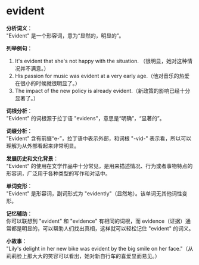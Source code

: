 # evident

**分析词义**：  
"Evident" 是一个形容词，意为“显然的，明显的”。

  

**列举例句**：

  

1.  It's evident that she's not happy with the situation. （很明显，她对这种情况并不满意。）
2.  His passion for music was evident at a very early age.（他对音乐的热爱在很小的时候就很明显了。）
3.  The impact of the new policy is already evident.（新政策的影响已经十分显著了。）

  

**词根分析**：  
"Evident" 的词根源于拉丁语 "evidens"，意思是“明确”，“显著的”。

  

**词缀分析**：  
"Evident" 含有前缀“e-”，拉丁语中表示外部，和词根 "-vid-" 表示看，所以可以理解为从外部看起来非常明显。

  

**发展历史和文化背景**：  
"Evident" 的使用在文学作品中十分常见，是用来描述情况、行为或者事物特点的形容词，广泛用于各种类型的写作和对话中。

  

**单词变形**：  
"Evident" 是形容词，副词形式为 "evidently"（显然地）。该单词无其他词性变形。

  

**记忆辅助**：  
你可以联想到 "evident" 和 "evidence" 有相同的词根，而 evidence（证据）通常都是明显的，可以帮助人们找出真相，这样就可以轻松记住 "evident" 的词义。

  

**小故事**：  
"Lily's delight in her new bike was evident by the big smile on her face."（从莉莉脸上那大大的笑容可以看出，她对新自行车的喜爱显而易见。）
